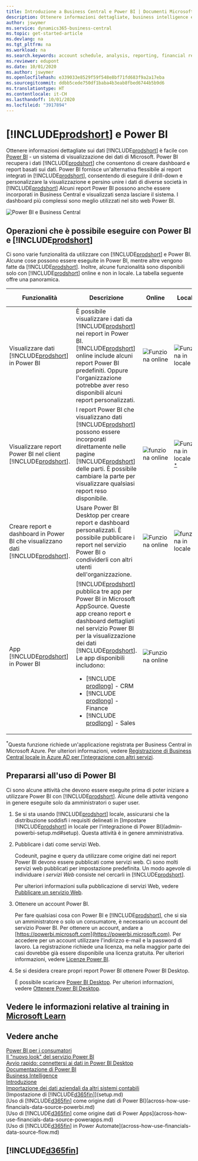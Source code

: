 ```yaml
---
title: Introduzione a Business Central e Power BI | Documenti Microsoft
description: Ottenere informazioni dettagliate, business intelligence e KPI a partire dai dati di Business Central è semplice con le app Business Central per Power BI.
author: jswymer
ms.service: dynamics365-business-central
ms.topic: get-started-article
ms.devlang: na
ms.tgt_pltfrm: na
ms.workload: na
ms.search.keywords: account schedule, analysis, reporting, financial report, business intelligence, KPI
ms.reviewer: edupont
ms.date: 10/01/2020
ms.author: jswymer
ms.openlocfilehash: e339033e8529f59f548e8bf71fd683f9a2a17eba
ms.sourcegitcommit: ddbb5cede750df1baba4b3eab8fbed6744b5b9d6
ms.translationtype: HT
ms.contentlocale: it-CH
ms.lasthandoff: 10/01/2020
ms.locfileid: "3917894"
---
```

# <a name="prodshort-and-power-bi"></a>[!INCLUDE[prodshort](includes/prodshort.md)] e Power BI

Ottenere informazioni dettagliate sui dati [!INCLUDE[prodshort](includes/prodshort.md)] è facile con [Power BI](https://powerbi.microsoft.com) - un sistema di visualizzazione dei dati di Microsoft. Power BI recupera i dati [!INCLUDE[prodshort](includes/prodshort.md)] che consentono di creare dashboard e report basati sui dati. Power BI fornisce un'alternativa flessibile ai report integrati in [!INCLUDE[prodshort](includes/prodshort.md)], consentendo di eseguire il drill-down e personalizzare la visualizzazione e persino unire i dati di diverse società in [!INCLUDE[prodshort](includes/prodshort.md)] Alcuni report Power BI possono anche essere incorporati in Business Central e visualizzati senza lasciare il sistema. I dashboard più complessi sono meglio utilizzati nel sito web Power BI.

![Power BI e Business Central](media/power-bi-intro.png)


## <a name="what-you-can-do-with-power-bi-and-prodshort"></a>Operazioni che è possibile eseguire con Power BI e [!INCLUDE[prodshort](includes/prodshort.md)]

Ci sono varie funzionalità da utilizzare con [!INCLUDE[prodshort](includes/prodshort.md)] e Power BI. Alcune cose possono essere eseguite in Power BI, mentre altre vengono fatte da [!INCLUDE[prodshort](includes/prodshort.md)]. Inoltre, alcune funzionalità sono disponibili solo con [!INCLUDE[prodshort](includes/prodshort.md)] online e non in locale. La tabella seguente offre una panoramica.

|Funzionalità|Descrizione|Online|Locale|Ulteriori informazioni|
|-------|-----------|--------------|-----------|----------------|
|Visualizzare dati [!INCLUDE[prodshort](includes/prodshort.md)] in Power BI|È possibile visualizzare i dati da [!INCLUDE[prodshort](includes/prodshort.md)] nei report in Power BI. [!INCLUDE[prodshort](includes/prodshort.md)] online include alcuni report Power BI predefiniti. Oppure l'organizzazione potrebbe aver reso disponibili alcuni report personalizzati.|![Funziona online](media/check.png)|![Funziona in locale](media/check.png)|[Vedere...](across-working-with-powerbi.md)|
|Visualizzare report Power BI nel client [!INCLUDE[prodshort](includes/prodshort.md)].| I report Power BI che visualizzano dati [!INCLUDE[prodshort](includes/prodshort.md)] possono essere incorporati direttamente nelle pagine [!INCLUDE[prodshort](includes/prodshort.md)] delle parti. È possibile cambiare la parte per visualizzare qualsiasi report reso disponibile. |![funziona online](media/check.png)|![Funziona in locale](media/check.png)<sup>[*](#onprem)</sup>|[Vedere...](across-working-with-business-central-in-powerbi.md).|
|Creare report e dashboard in Power BI che visualizzano dati [!INCLUDE[prodshort](includes/prodshort.md)].|Usare Power BI Desktop per creare report e dashboard personalizzati. È possibile pubblicare i report nel servizio Power BI o condividerli con altri utenti dell'organizzazione.|![Funziona online](media/check.png)|![funziona in locale](media/check.png)|[Vedere...](across-how-use-financials-data-source-powerbi.md)
|App [!INCLUDE[prodshort](includes/prodshort.md)] in Power BI| [!INCLUDE[prodshort](includes/prodshort.md)] pubblica tre app per Power BI in Microsoft AppSource. Queste app creano report e dashboard dettagliati nel servizio Power BI per la visualizzazione dei dati [!INCLUDE[prodshort](includes/prodshort.md)]. Le app disponibili includono: <ul><li>[!INCLUDE [prodlong](includes/prodlong.md)] - CRM </li><li>[!INCLUDE [prodlong](includes/prodlong.md)] - Finance </li><li>[!INCLUDE [prodlong](includes/prodlong.md)] - Sales </li></ul>  |![Funziona online](media/check.png)||[Vedere...](across-powerbi-business-central-apps.md)

<a name="onprem"><sup>*</sup></a>Questa funzione richiede un'applicazione registrata per Business Central in Microsoft Azure. Per ulteriori informazioni, vedere [Registrazione di Business Central locale in Azure AD per l'integrazione con altri servizi](/dynamics365/business-central/dev-itpro/administration/register-app-azure).

## <a name="getting-ready-to-use-power-bi"></a>Prepararsi all'uso di Power BI

Ci sono alcune attività che devono essere eseguite prima di poter iniziare a utilizzare Power BI con [!INCLUDE[prodshort](includes/prodshort.md)]. Alcune delle attività vengono in genere eseguite solo da amministratori o super user.

1. Se si sta usando [!INCLUDE[prodshort](includes/prodshort.md)] locale, assicurarsi che la distribuzione soddisfi i requisiti delineati in [Impostare [!INCLUDE[prodshort](includes/prodshort.md)] in locale per l'integrazione di Power BI](admin-powerbi-setup.md#setup). Questa attività è in genere amministrativa.

2. Pubblicare i dati come servizi Web.

    Codeunit, pagine e query da utilizzare come origine dati nei report Power BI devono essere pubblicati come servizi web. Ci sono molti servizi web pubblicati per impostazione predefinita. Un modo agevole di individuare i *servizi Web* consiste nel cercarli in [!INCLUDE[prodshort](includes/prodshort.md)].
    
    Per ulteriori informazioni sulla pubblicazione di servizi Web, vedere [Pubblicare un servizio Web](across-how-publish-web-service.md).

3. Ottenere un account Power BI.

    Per fare qualsiasi cosa con Power BI e [!INCLUDE[prodshort](includes/prodshort.md)], che si sia un amministratore o solo un consumatore, è necessario un account del servizio Power BI. Per ottenere un account, andare a [https://powerbi.microsoft.com](https://powerbi.microsoft.com). Per accedere per un account utilizzare l'indirizzo e-mail e la password di lavoro. La registrazione richiede una licenza, ma nella maggior parte dei casi dovrebbe già essere disponibile una licenza gratuita. Per ulteriori informazioni, vedere [Licenze Power BI](admin-powerbi-setup.md#license).

4. Se si desidera creare propri report Power BI ottenere Power BI Desktop.

    È possibile scaricare [Power BI Desktop](https://powerbi.microsoft.com/desktop/). Per ulteriori informazioni, vedere [Ottenere Power BI Desktop](/power-bi/fundamentals/desktop-get-the-desktop).

## <a name="see-related-training-at-microsoft-learn"></a>Vedere le informazioni relative al training in [Microsoft Learn](/learn/modules/configure-powerbi-excel-dynamics-365-business-central/index)

## <a name="see-also"></a>Vedere anche

[Power BI per i consumatori](/power-bi/consumer/end-user-consumer)  
[Il "nuovo look" del servizio Power BI](/power-bi/service-new-look)  
[Avvio rapido: connettersi ai dati in Power BI Desktop](/power-bi/desktop-quickstart-connect-to-data)  
[Documentazione di Power BI](/power-bi/)  
[Business Intelligence](bi.md)  
[Introduzione](product-get-started.md)  
[Importazione dei dati aziendali da altri sistemi contabili](across-import-data-configuration-packages.md)  
[Impostazione di [!INCLUDE[d365fin](includes/d365fin_md.md)]](setup.md)  
[Uso di [!INCLUDE[d365fin](includes/d365fin_md.md)] come origine dati di Power BI](across-how-use-financials-data-source-powerbi.md)  
[Uso di [!INCLUDE[d365fin](includes/d365fin_md.md)] come origine dati di Power Apps](across-how-use-financials-data-source-powerapps.md)  
[Uso di [!INCLUDE[d365fin](includes/d365fin_md.md)] in Power Automate](across-how-use-financials-data-source-flow.md)  

## [!INCLUDE[d365fin](includes/free_trial_md.md)]  
